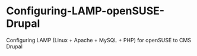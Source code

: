 # Configuring-LAMP-openSUSE-Drupal
Configuring LAMP (Linux + Apache + MySQL + PHP) for openSUSE to CMS Drupal
